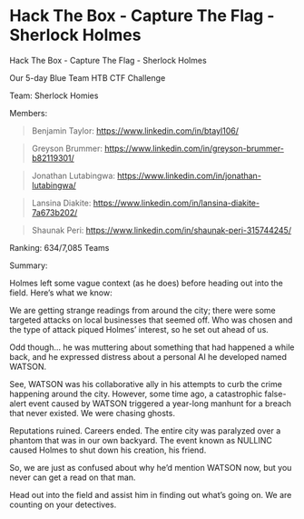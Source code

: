 # Hack The Box - Capture The Flag - Sherlock Holmes
Hack The Box - Capture The Flag - Sherlock Holmes

Our 5-day Blue Team HTB CTF Challenge

Team: Sherlock Homies

Members:
> Benjamin Taylor: https://www.linkedin.com/in/btayl106/

> Greyson Brummer: https://www.linkedin.com/in/greyson-brummer-b82119301/

> Jonathan Lutabingwa: https://www.linkedin.com/in/jonathan-lutabingwa/

> Lansina Diakite: https://www.linkedin.com/in/lansina-diakite-7a673b202/

> Shaunak Peri: https://www.linkedin.com/in/shaunak-peri-315744245/


Ranking: 634/7,085 Teams



Summary: 

Holmes left some vague context (as he does) before heading out into the field. Here’s what we know: 

We are getting strange readings from around the city; there were some targeted attacks on local businesses that seemed off. Who was chosen and the type of attack piqued Holmes’ interest, so he set out ahead of us. 

Odd though… he was muttering about something that had happened a while back, and he expressed distress about a personal AI he developed named WATSON. 

See, WATSON was his collaborative ally in his attempts to curb the crime happening around the city. However, some time ago, a catastrophic false-alert event caused by WATSON triggered a year-long manhunt for a breach that never existed. We were chasing ghosts.  

Reputations ruined. Careers ended. The entire city was paralyzed over a phantom that was in our own backyard. The event known as NULLINC caused Holmes to shut down his creation, his friend. 

So, we are just as confused about why he’d mention WATSON now, but you never can get a read on that man. 

Head out into the field and assist him in finding out what’s going on. We are counting on your detectives. 
